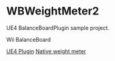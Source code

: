 # WBWeightMeter2 #

UE4 BalanceBoardPlugin sample project.

Wii BalanceBoard


[UE4 Plugin](https://bitbucket.org/hiroog/balanceboardplugin)
[Native weight meter](https://bitbucket.org/hiroog/wbhealthmeter)
